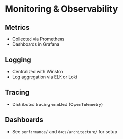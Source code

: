 # Monitoring & Observability

## Metrics
- Collected via Prometheus
- Dashboards in Grafana

## Logging
- Centralized with Winston
- Log aggregation via ELK or Loki

## Tracing
- Distributed tracing enabled (OpenTelemetry)

## Dashboards
- See `performance/` and `docs/architecture/` for setup 